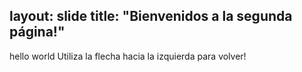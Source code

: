 layout: slide
title: "Bienvenidos a la segunda página!"
---
hello world
Utiliza la flecha hacia la izquierda para volver!
